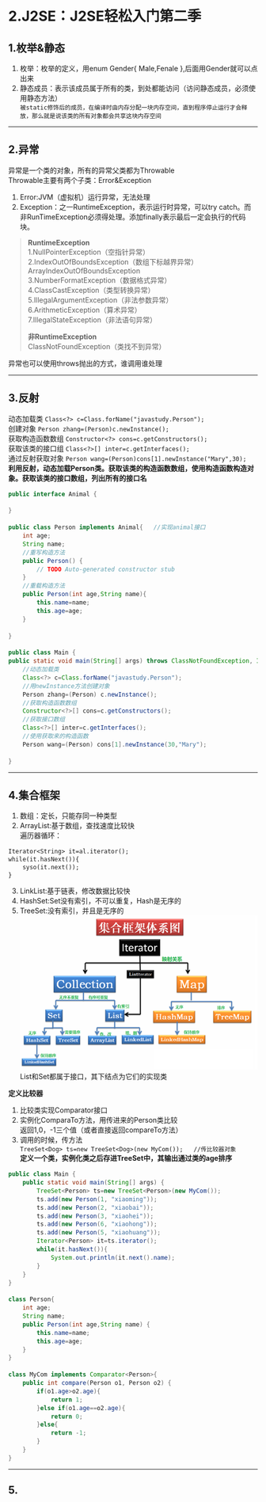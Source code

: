 # 2.J2SE：J2SE轻松入门第二季  

## 1.枚举&静态  
1. 枚举：枚举的定义，用enum Gender{ Male,Fenale },后面用Gender就可以点出来
2. 静态成员：表示该成员属于所有的类，到处都能访问（访问静态成员，必须使用静态方法）  
``被static修饰后的成员，在编译时由内存分配一块内存空间，直到程序停止运行才会释放，那么就是说该类的所有对象都会共享这块内存空间``  

---

## 2.异常  
异常是一个类的对象，所有的异常父类都为Throwable  
Throwable主要有两个子类：Error&Exception  
1. Error:JVM（虚拟机）运行异常，无法处理  
2. Exception：之一RuntimeException，表示运行时异常，可以try catch。而非RunTimeException必须得处理。添加finally表示最后一定会执行的代码块。  

>**RuntimeException**  
>1.NullPointerException（空指针异常）  
>2.IndexOutOfBoundsException（数组下标越界异常） ArrayIndexOutOfBoundsException  
>3.NumberFormatException（数据格式异常）  
>4.ClassCastException（类型转换异常）  
>5.IllegalArgumentException（非法参数异常）  
>6.ArithmeticException（算术异常）  
>7.IllegalStateException（非法语句异常）   
>  
>**非RuntimeException**  
>ClassNotFoundException（类找不到异常）  

异常也可以使用throws抛出的方式，谁调用谁处理  

---

## 3.反射  
动态加载类 ``Class<?> c=Class.forName("javastudy.Person");``  
创建对象 ``Person zhang=(Person)c.newInstance();``   
获取构造函数数组 ``Constructor<?> cons=c.getConstructors();``  
获取该类的接口组 ``Class<?>[] inter=c.getInterfaces();``  
通过反射获取对象 ``Person wang=(Person)cons[1].newInstance("Mary",30);``  
**利用反射，动态加载Person类。获取该类的构造函数数组，使用构造函数构造对象。获取该类的接口数组，列出所有的接口名**  
```java
public interface Animal {

}

public class Person implements Animal{   //实现animal接口
	int age;
	String name;
	//重写构造方法
	public Person() {
		// TODO Auto-generated constructor stub
	}
	//重载构造方法
	public Person(int age,String name){
		this.name=name;
		this.age=age;
	}
	
}

public class Main {
public static void main(String[] args) throws ClassNotFoundException, InstantiationException, IllegalAccessException, IllegalArgumentException, InvocationTargetException {
	//动态加载类
	Class<?> c=Class.forName("javastudy.Person");
	//用newInstance方法创建对象
	Person zhang=(Person) c.newInstance();
	//获取构造函数数组
	Constructor<?>[] cons=c.getConstructors();
	//获取接口数组
	Class<?>[] inter=c.getInterfaces();
	//使用获取来的构造函数
	Person wang=(Person) cons[1].newInstance(30,"Mary");

}
```

---

## 4.集合框架  
1. 数组：定长，只能存同一种类型  
2. ArrayList:基于数组，查找速度比较快  
遍历器循环：  
```
Iterator<String> it=al.iterator();
while(it.hasNext()){
	syso(it.next());	
}
```  
3. LinkList:基于链表，修改数据比较快  
4. HashSet:Set没有索引，不可以重复，Hash是无序的  
5. TreeSet:没有索引，并且是无序的  
![](../images/2.png)  
List和Set都属于接口，其下结点为它们的实现类  

**定义比较器**  
1. 比较类实现Comparator<Person>接口  
2. 实例化ComparaTo方法，用传进来的Person类比较  
返回1,0，-1三个值（或者直接返回compareTo方法）  
3. 调用的时候，传方法  
``TreeSet<Dog> ts=new TreeSet<Dog>(new MyCom());   //传比较器对象``  
**定义一个类，实例化类之后存进TreeSet中，其输出通过类的age排序**  
```java
public class Main {
	public static void main(String[] args) {
		TreeSet<Person> ts=new TreeSet<Person>(new MyCom());
		ts.add(new Person(1, "xiaoming"));
		ts.add(new Person(2, "xiaobai"));
		ts.add(new Person(3, "xiaohei"));
		ts.add(new Person(6, "xiaohong"));
		ts.add(new Person(5, "xiaohuang"));
		Iterator<Person> it=ts.iterator();
		while(it.hasNext()){
			System.out.println(it.next().name);
		}
	}
}

class Person{
	int age;
	String name;
	public Person(int age,String name) {
		this.name=name;
		this.age=age;
	}
}

class MyCom implements Comparator<Person>{
	public int compare(Person o1, Person o2) {
		if(o1.age>o2.age){
			return 1;
		}else if(o1.age==o2.age){
			return 0;
		}else{
			return -1;
		}
	}
}
```

---

## 5.